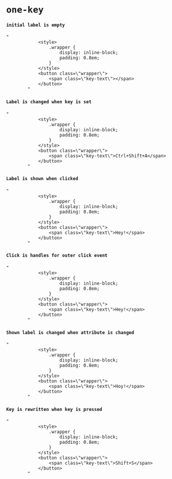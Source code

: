# `one-key`

#### `initial label is empty`

```
"
            <style>
                .wrapper {
                    display: inline-block;
                    padding: 0.8em;
                }
            </style>
            <button class=\"wrapper\">
                <span class=\"key-text\"></span>
            </button>
        "
```

#### `Label is changed when key is set`

```
"
            <style>
                .wrapper {
                    display: inline-block;
                    padding: 0.8em;
                }
            </style>
            <button class=\"wrapper\">
                <span class=\"key-text\">Ctrl+Shift+A</span>
            </button>
        "
```

#### `Label is shown when clicked`

```
"
            <style>
                .wrapper {
                    display: inline-block;
                    padding: 0.8em;
                }
            </style>
            <button class=\"wrapper\">
                <span class=\"key-text\">Hey!</span>
            </button>
        "
```

#### `Click is handles for outer click event`

```
"
            <style>
                .wrapper {
                    display: inline-block;
                    padding: 0.8em;
                }
            </style>
            <button class=\"wrapper\">
                <span class=\"key-text\">Hey!</span>
            </button>
        "
```

#### `Shown label is changed when attribute is changed`

```
"
            <style>
                .wrapper {
                    display: inline-block;
                    padding: 0.8em;
                }
            </style>
            <button class=\"wrapper\">
                <span class=\"key-text\">Hoy!</span>
            </button>
        "
```

#### `Key is rewritten when key is pressed`

```
"
            <style>
                .wrapper {
                    display: inline-block;
                    padding: 0.8em;
                }
            </style>
            <button class=\"wrapper\">
                <span class=\"key-text\">Shift+S</span>
            </button>
        "
```


